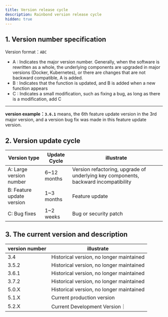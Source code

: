 ```yaml
---
title: Version release cycle
description: Rainbond version release cycle
hidden: true
---
```


## 1. Version number specification

Version format：`ABC`

- A : Indicates the major version number. Generally, when the software is rewritten as a whole, the underlying components are upgraded in major versions (Docker, Kubernetes), or there are changes that are not backward compatible, A is added.
- B : Indicates that the function is updated, and B is added when a new function appears
- C : Indicates a small modification, such as fixing a bug, as long as there is a modification, add C

---

<b>version example：`3.6.1`</b>
means, the 6th feature update version in the 3rd major version, and a version bug fix was made in this feature update version.

## 2. Version update cycle

| Version type              | Update Cycle | illustrate                                                                          |
| ------------------------- | ------------ | ----------------------------------------------------------------------------------- |
| A: Large version number   | 6~12 months  | Version refactoring, upgrade of underlying key components, backward incompatibility |
| B: Feature update version | 1~3 months   | Feature update                                                                      |
| C: Bug fixes              | 1~2 weeks    | Bug or security patch                                                               |

## 3. The current version and description

| version number | illustrate                               |
| -------------- | ---------------------------------------- |
| 3.4            | Historical version, no longer maintained |
| 3.5.2          | Historical version, no longer maintained |
| 3.6.1          | Historical version, no longer maintained |
| 3.7.2          | Historical version, no longer maintained |
| 5.0.X          | Historical version, no longer maintained |
| 5.1.X          | Current production version               |
| 5.2.X          | Current Development Version｜             |
